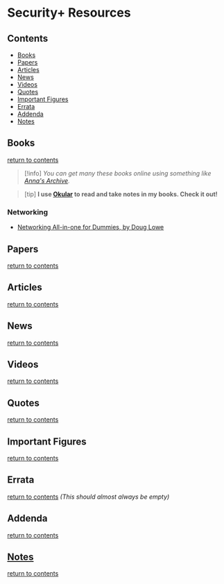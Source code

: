 # Security+ Resources

## Contents

- [Books](#books)
- [Papers](#papers)
- [Articles](#articles)
- [News](#news)
- [Videos](#videos)
- [Quotes](#quotes)
- [Important Figures](#important-figures)
- [Errata](#errata)
- [Addenda](#addenda)
- [Notes](#notes)

## Books
[return to contents](#contents)

> [!info] 
> *You can get many these books online using something like [Anna's Archive](https://annas-archive.org).*

> [tip]
> **I use [Okular](https://okular.kde.org) to read and take notes in my books. Check it out!**

### Networking
- [Networking All-in-one for Dummies, by Doug Lowe](https://www.amazon.com/Networking-All-One-Dummies-Computer/dp/1119689015/ref=sims_dp_d_dex_ai_speed_loc_mtl_v5_t1_d_sccl_1_1/139-8139773-0541653?pd_rd_w=r6661&content-id=amzn1.sym.da3a5e11-8f5f-413b-a68b-31ceac43c758&pf_rd_p=da3a5e11-8f5f-413b-a68b-31ceac43c758&pf_rd_r=R2HV43QP3MWENN1ZHC80&pd_rd_wg=WdBJW&pd_rd_r=f5eac167-1f38-4418-a728-7a02a14246ee&pd_rd_i=1119689015&psc=1)

## Papers
[return to contents](#contents)

## Articles
[return to contents](#contents)

## News
[return to contents](#contents)

## Videos
[return to contents](#contents)

## Quotes
[return to contents](#contents)
## Important Figures

[return to contents](#contents)

## Errata 
[return to contents](#contents)
*(This should almost always be empty)*

## Addenda
[return to contents](#contents)

## [Notes](https://github.com/dorrajmachai/security-plus-notes)
[return to contents](#contents)

